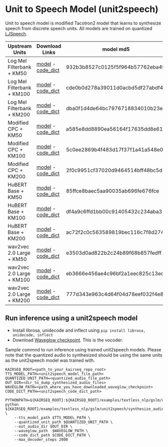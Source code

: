 # Unit to Speech Model (unit2speech)

Unit to speech model is modified Tacotron2 model that learns to synthesize speech from discrete speech units. All models are trained on quantized [LJSpeech](https://keithito.com/LJ-Speech-Dataset/).

Upstream Units | Download Links | model md5
|-|-|-
Log Mel Filterbank + KM50 | [model](https://dl.fbaipublicfiles.com/textless_nlp/gslm/logmel/tts_km50/tts_checkpoint_best.pt) - [code_dict](https://dl.fbaipublicfiles.com/textless_nlp/gslm/logmel/tts_km50/code_dict) | 932b3b8527c0125f5f964b57762eba49
Log Mel Filterbank + KM100 | [model](https://dl.fbaipublicfiles.com/textless_nlp/gslm/logmel/tts_km100/tts_checkpoint_best.pt) - [code_dict](https://dl.fbaipublicfiles.com/textless_nlp/gslm/logmel/tts_km100/code_dict) | cde0b0d278a39011d0acbd5df27abdf4
Log Mel Filterbank + KM200 | [model](https://dl.fbaipublicfiles.com/textless_nlp/gslm/logmel/tts_km200/tts_checkpoint_best.pt) - [code_dict](https://dl.fbaipublicfiles.com/textless_nlp/gslm/logmel/tts_km200/code_dict) | dba0f1d4de64bc7976718834010b23e7
Modified CPC + KM50 | [model](https://dl.fbaipublicfiles.com/textless_nlp/gslm/cpc/tts_km50/tts_checkpoint_best.pt) - [code_dict](https://dl.fbaipublicfiles.com/textless_nlp/gslm/cpc/tts_km50/code_dict) | a585e8dd8890ea56164f17635dd8e613
Modified CPC + KM100 | [model](https://dl.fbaipublicfiles.com/textless_nlp/gslm/cpc/tts_km100/tts_checkpoint_best.pt) - [code_dict](https://dl.fbaipublicfiles.com/textless_nlp/gslm/cpc/tts_km100/code_dict) | 5c0ee2869b4f483d17f37f1a41a548e0
Modified CPC + KM200 | [model](https://dl.fbaipublicfiles.com/textless_nlp/gslm/cpc/tts_km200/tts_checkpoint_best.pt) - [code_dict](https://dl.fbaipublicfiles.com/textless_nlp/gslm/cpc/tts_km200/code_dict) | 2f0c9951cf37020d9464514bff48bc5d
HuBERT Base + KM50 | [model](https://dl.fbaipublicfiles.com/textless_nlp/gslm/hubert/tts_km50/tts_checkpoint_best.pt) - [code_dict](https://dl.fbaipublicfiles.com/textless_nlp/gslm/hubert/tts_km50/code_dict) | 85ffce8baec5aa90035ab696fe676fce
HuBERT Base + KM100 | [model](https://dl.fbaipublicfiles.com/textless_nlp/gslm/hubert/tts_km100/tts_checkpoint_best.pt) - [code_dict](https://dl.fbaipublicfiles.com/textless_nlp/gslm/hubert/tts_km100/code_dict) | df4a9c6ffd1bb00c91405432c234aba3
HuBERT Base + KM200 | [model](https://dl.fbaipublicfiles.com/textless_nlp/gslm/hubert/tts_km200/tts_checkpoint_best.pt) - [code_dict](https://dl.fbaipublicfiles.com/textless_nlp/gslm/hubert/tts_km200/code_dict) | ac72f2c0c563589819bec116c7f8d274
wav2vec 2.0 Large + KM50 | [model](https://dl.fbaipublicfiles.com/textless_nlp/gslm/w2v2/tts_km50/tts_checkpoint_best.pt) - [code_dict](https://dl.fbaipublicfiles.com/textless_nlp/gslm/w2v2/tts_km50/code_dict) | e3503d0ad822b2c24b89f68b857fedff
wav2vec 2.0 Large + KM100 | [model](https://dl.fbaipublicfiles.com/textless_nlp/gslm/w2v2/tts_km100/tts_checkpoint_best.pt) - [code_dict](https://dl.fbaipublicfiles.com/textless_nlp/gslm/w2v2/tts_km100/code_dict) | eb3666e456ae4c96bf2a1eec825c13ed
wav2vec 2.0 Large + KM200 | [model](https://dl.fbaipublicfiles.com/textless_nlp/gslm/w2v2/tts_km200/tts_checkpoint_best.pt)  - [code_dict](https://dl.fbaipublicfiles.com/textless_nlp/gslm/w2v2/tts_km200/code_dict) | 777d343e963c4d64f04d78eef032f4e8

## Run inference using a unit2speech model
* Install librosa, unidecode and inflect using `pip install librosa, unidecode, inflect`
* Download [Waveglow checkpoint](https://dl.fbaipublicfiles.com/textless_nlp/gslm/waveglow_256channels_new.pt). This is the vocoder.

Sample commnd to run inference using trained unit2speech models. Please note that the quantized audio to synthesized should be using the same units as the unit2speech model was trained with.
```
KAIRSEQ_ROOT=<path_to_your_kairseq_repo_root>
TTS_MODEL_PATH=<unit2speech_model_file_path>
QUANTIZED_UNIT_PATH=<quantized_audio_file_path>
OUT_DIR=<dir_to_dump_synthesized_audio_files>
WAVEGLOW_PATH=<path_where_you_have_downloaded_waveglow_checkpoint>
CODE_DICT_PATH=<unit2speech_code_dict_path>

PYTHONPATH=${KAIRSEQ_ROOT}:${KAIRSEQ_ROOT}/examples/textless_nlp/gslm/unit2speech python ${KAIRSEQ_ROOT}/examples/textless_nlp/gslm/unit2speech/synthesize_audio_from_units.py \
    --tts_model_path $TTS_MODEL_PATH \
    --quantized_unit_path $QUANTIZED_UNIT_PATH \
    --out_audio_dir $OUT_DIR \
    --waveglow_path  $WAVEGLOW_PATH \
    --code_dict_path $CODE_DICT_PATH \
    --max_decoder_steps 2000
```
